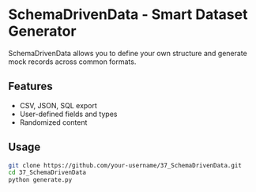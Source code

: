 # SchemaDrivenData - Smart Dataset Generator

SchemaDrivenData allows you to define your own structure and generate mock records across common formats.

## Features
- CSV, JSON, SQL export  
- User-defined fields and types  
- Randomized content  

## Usage
```bash
git clone https://github.com/your-username/37_SchemaDrivenData.git
cd 37_SchemaDrivenData
python generate.py
